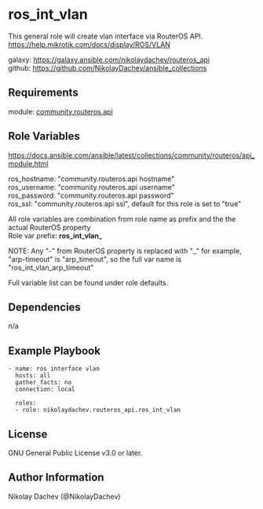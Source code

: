 ros_int_vlan
=========

This general role will create vlan interface via RouterOS API.  
https://help.mikrotik.com/docs/display/ROS/VLAN  

galaxy: https://galaxy.ansible.com/nikolaydachev/routeros_api  
github: https://github.com/NikolayDachev/ansible_collections  

Requirements
------------

module: [community.routeros.api](https://galaxy.ansible.com/community/routeros)  

Role Variables
--------------

https://docs.ansible.com/ansible/latest/collections/community/routeros/api_module.html  

ros_hostname: "community.routeros.api hostname"  
ros_username: "community.routeros.api username"  
ros_password: "community.routeros.api password"  
ros_ssl: "community.routeros.api ssl", default for this role is set to "true"  

All role variables are combination from role name as prefix and the the actual RouterOS property   
Role var prefix: **ros_int_vlan_**  

NOTE: Any "-" from RouterOS property is replaced with "_" for example, "arp-timeout" is "arp_timeout", so the full var name is "ros_int_vlan_arp_timeout"  

Full variable list can be found under role defaults.  

Dependencies
------------

n/a

Example Playbook
----------------
```
- name: ros interface vlan
  hosts: all
  gather_facts: no
  connection: local

  roles:
  - role: nikolaydachev.routeros_api.ros_int_vlan
```
License
-------

GNU General Public License v3.0 or later.

Author Information
------------------

Nikolay Dachev (@NikolayDachev)
